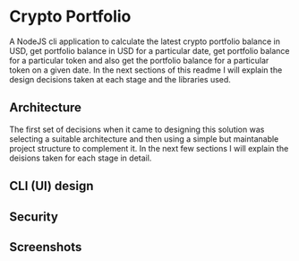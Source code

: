 # Crypto Portfolio

A NodeJS cli application to calculate the latest crypto portfolio balance in USD, get portfolio balance in USD for a particular date, get portfolio balance for a particular token and also get the portfolio balance for a particular token on a given date. In the next sections of this readme I will explain the design decisions taken at each stage and the libraries used.

## Architecture

The first set of decisions when it came to designing this solution was selecting a suitable architecture and then using a simple but maintanable project structure to complement it. In the next few sections I will explain the deisions taken for each stage in detail.

## CLI (UI) design

## Security

## Screenshots
